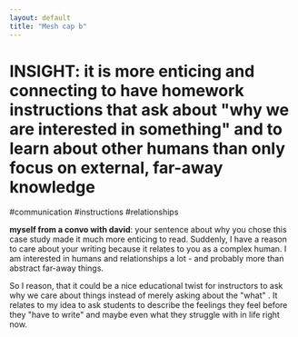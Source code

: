 ```yaml
---
layout: default
title: "Mesh cap b"
---
```


# INSIGHT: it is more enticing and connecting to have homework instructions that ask about "why we are interested in something" and to learn about other humans than only focus on external, far-away knowledge

#communication #instructions #relationships 

**myself from a convo with david**: your sentence about why you chose this case study made it much more enticing to read. Suddenly, I have a reason to care about your writing because it relates to you as a complex human. I am interested in humans and relationships a lot - and probably more than abstract far-away things. 

So I reason, that it could be a nice educational twist for instructors to ask why we care about things instead of merely asking about the "what" . It relates to my idea to ask students to describe the feelings they feel before they "have to write" and maybe even what they struggle with in life right now. 